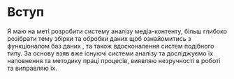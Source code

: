 # Вступ

Я маю на меті розробити систему аналізу медіа-контенту, більш глибоко розібрати тему збірки та обробки даних щоб ознайомитись з функціоналом баз даних , та також вдосконалення систем подібного типу. За основу взяв вже існуючі системи аналізу та досліджуємо їх наповнення та методику праці процесів, виявляю незручності в роботі та виправляю їх.